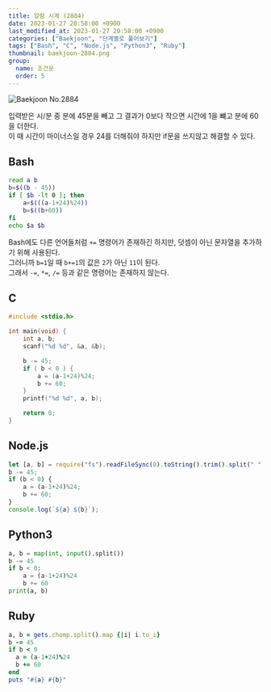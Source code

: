 ```yaml
---
title: 알람 시계 (2884)
date: 2023-01-27 20:58:00 +0900
last_modified_at: 2023-01-27 20:58:00 +0900
categories: ["Baekjoon", "단계별로 풀어보기"]
tags: ["Bash", "C", "Node.js", "Python3", "Ruby"]
thumbnail: baekjoon-2884.png
group:
  name: 조건문
  order: 5
---
```


![Baekjoon No.2884](baekjoon-2884.png)

입력받은 시/분 중 분에 45분을 빼고 그 결과가 0보다 작으면 시간에 1을 뺴고 분에 60을 더한다.  
이 때 시간이 마이너스일 경우 24를 더해줘야 하지만 if문을 쓰지않고 해결할 수 있다.

## Bash
```bash
read a b
b=$((b - 45))
if [ $b -lt 0 ]; then
	a=$(((a-1+24)%24))
	b=$((b+60))
fi
echo $a $b
```
Bash에도 다른 언어들처럼 `+=` 명령어가 존재하긴 하지만, 덧셈이 아닌 문자열을 추가하기 위해 사용된다.  
그러니까 `b=1`일 때 `b+=1`의 값은 `2`가 아닌 `11`이 된다.  
그래서 `-=`, `*=`, `/=` 등과 같은 명령어는 존재하지 않는다.

## C
```c
#include <stdio.h>

int main(void) {
	int a, b;
	scanf("%d %d", &a, &b);

	b -= 45;
	if ( b < 0 ) {
		a = (a-1+24)%24;
		b += 60;
	}
	printf("%d %d", a, b);

	return 0;
}
```

## Node.js
```javascript
let [a, b] = require("fs").readFileSync(0).toString().trim().split(" ").map(Number);
b -= 45;
if (b < 0) {
	a = (a-1+24)%24;
	b += 60;
}
console.log(`${a} ${b}`);
```

## Python3
```python
a, b = map(int, input().split())
b -= 45
if b < 0:
    a = (a-1+24)%24
    b += 60
print(a, b)
```

## Ruby
```ruby
a, b = gets.chomp.split().map {|i| i.to_i}
b -= 45
if b < 0
  a = (a-1+24)%24
  b += 60
end
puts "#{a} #{b}"
```
